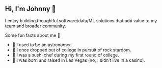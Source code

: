 ## Hi, I'm Johnny 👋

I enjoy building thoughtful software/data/ML solutions that add value to my team and broader community.

Some fun facts about me 🙈
- 🔭 I used to be an astronomer. 
- 🤘 I once dropped out of college in pursuit of rock stardom.
- 🍣 I was a sushi chef during my first round of college.
- 🎰 I was born and raised in Las Vegas (no, I didn't live in a casino).
